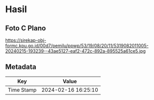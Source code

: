 # Hasil

## Foto C Plano

https://sirekap-obj-formc.kpu.go.id/00d7/pemilu/ppwp/53/19/08/20/11/5319082011005-20240215-193239--43ae5127-eaf2-472c-892a-895525a61ce5.jpg


## Metadata

| Key        | Value               |
| ---------- | ------------------- |
| Time Stamp | 2024-02-16 16:25:10 |



